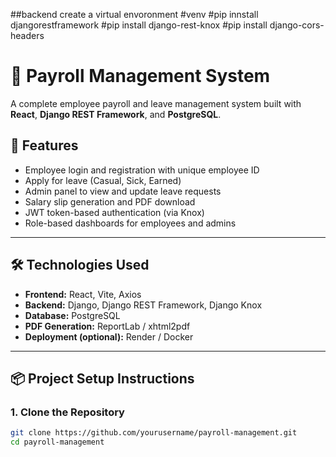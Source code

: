 ##backend
create a virtual envoronment
#venv 
#pip innstall djangorestframework
#pip install django-rest-knox
#pip install django-cors-headers

# 🧾 Payroll Management System

A complete employee payroll and leave management system built with **React**, **Django REST Framework**, and **PostgreSQL**.

## 🚀 Features

- Employee login and registration with unique employee ID
- Apply for leave (Casual, Sick, Earned)
- Admin panel to view and update leave requests
- Salary slip generation and PDF download
- JWT token-based authentication (via Knox)
- Role-based dashboards for employees and admins

---

## 🛠️ Technologies Used

- **Frontend:** React, Vite, Axios
- **Backend:** Django, Django REST Framework, Django Knox
- **Database:** PostgreSQL
- **PDF Generation:** ReportLab / xhtml2pdf
- **Deployment (optional):** Render / Docker

---

## 📦 Project Setup Instructions

### 1. Clone the Repository

```bash
git clone https://github.com/yourusername/payroll-management.git
cd payroll-management
